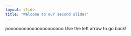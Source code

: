 ```yaml
---
layout: slide
title: "Welcome to our second slide!"
---
```

pooooooooooooooooooooo
Use the left arrow to go back!

